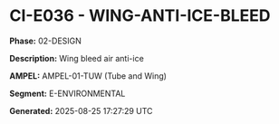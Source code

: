 # CI-E036 - WING-ANTI-ICE-BLEED

**Phase:** 02-DESIGN

**Description:** Wing bleed air anti-ice

**AMPEL:** AMPEL-01-TUW (Tube and Wing)

**Segment:** E-ENVIRONMENTAL

**Generated:** 2025-08-25 17:27:29 UTC
